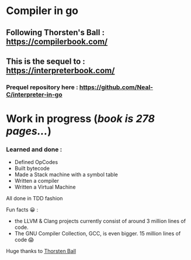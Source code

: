  # Compiler in go
 
## Following Thorsten's Ball : https://compilerbook.com/
## This is the sequel to : https://interpreterbook.com/

### Prequel repository here : https://github.com/Neal-C/interpreter-in-go

# Work in progress (_book is 278 pages..._)
 
###  Learned and done :
- Defined OpCodes
- Built bytecode
- Made a Stack machine with a symbol table
- Written a compiler
- Written a Virtual Machine

All done in TDD fashion


Fun facts 😀 :
- the LLVM & Clang projects currently consist of around 3 million lines of code. 
- The GNU Compiler Collection, GCC, is even bigger. 15 million lines of code 😱


Huge thanks to [Thorsten Ball](https://github.com/mrnugget)


